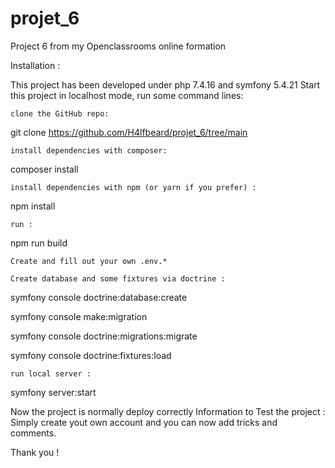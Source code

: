 # projet_6
Project 6 from my Openclassrooms online formation

Installation :

This project has been developed under php 7.4.16 and symfony 5.4.21
Start this project in localhost mode, run some command lines:

    clone the GitHub repo:

git clone https://github.com/H4lfbeard/projet_6/tree/main

    install dependencies with composer:

composer install

    install dependencies with npm (or yarn if you prefer) :

npm install

    run :

npm run build

    Create and fill out your own .env.*

    Create database and some fixtures via doctrine :

symfony console doctrine:database:create

symfony console make:migration

symfony console doctrine:migrations:migrate

symfony console doctrine:fixtures:load

    run local server :

symfony server:start


Now the project is normally deploy correctly
Information to Test the project :
Simply create yout own account and you can now add tricks and comments.

Thank you !
